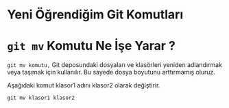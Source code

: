# Yeni Öğrendiğim Git Komutları

# `git mv` Komutu Ne İşe Yarar ?

`git mv komutu,` Git deposundaki dosyaları ve klasörleri yeniden adlandırmak veya taşımak için kullanılır. Bu sayede dosya boyutunu arttırmamış oluruz.

Aşağıdaki komut klasor1 adını klasor2 olarak değiştirir.

```
git mv klasor1 klasor2
```
